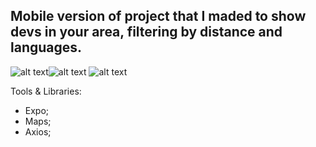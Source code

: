 ## Mobile version of project that I maded to show devs in your area, filtering by distance and languages.
![alt text](https://user-images.githubusercontent.com/6265325/72540420-8bfec680-385f-11ea-8186-4b7e7cc97516.png)![alt text](https://user-images.githubusercontent.com/6265325/72540620-dda75100-385f-11ea-9cca-0840e5d53179.png)
![alt text](https://user-images.githubusercontent.com/6265325/72540624-de3fe780-385f-11ea-8ac1-20ada06c6bd0.png)

Tools & Libraries: 
- Expo;
- Maps;
- Axios;



